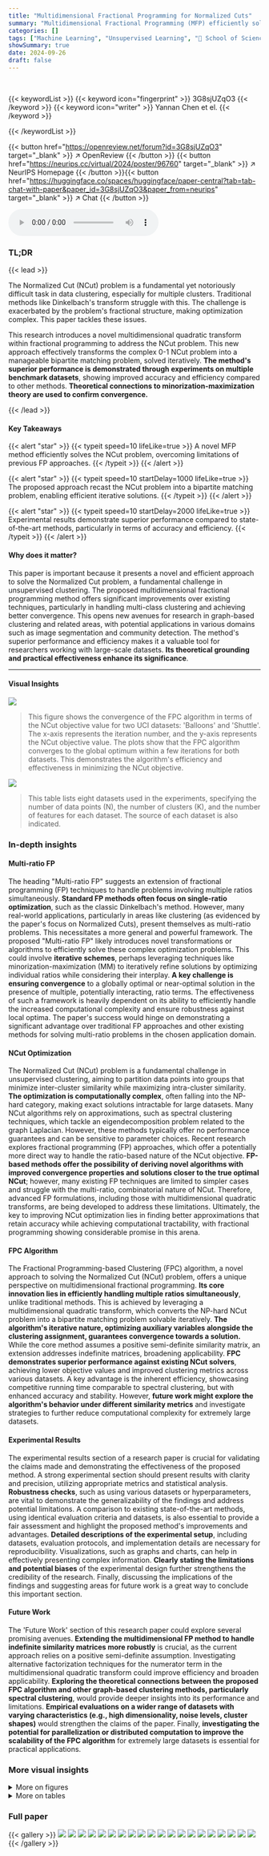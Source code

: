 ```yaml
---
title: "Multidimensional Fractional Programming for Normalized Cuts"
summary: "Multidimensional Fractional Programming (MFP) efficiently solves the challenging Normalized Cut (NCut) problem for multi-class clustering, outperforming existing methods."
categories: []
tags: ["Machine Learning", "Unsupervised Learning", "🏢 School of Science and Engineering, The Chinese University of Hong Kong (Shenzhen)",]
showSummary: true
date: 2024-09-26
draft: false
---
```


<br>

{{< keywordList >}}
{{< keyword icon="fingerprint" >}} 3G8sjUZqO3 {{< /keyword >}}
{{< keyword icon="writer" >}} Yannan Chen et el. {{< /keyword >}}
 
{{< /keywordList >}}

{{< button href="https://openreview.net/forum?id=3G8sjUZqO3" target="_blank" >}}
↗ OpenReview
{{< /button >}}
{{< button href="https://neurips.cc/virtual/2024/poster/96760" target="_blank" >}}
↗ NeurIPS Homepage
{{< /button >}}{{< button href="https://huggingface.co/spaces/huggingface/paper-central?tab=tab-chat-with-paper&paper_id=3G8sjUZqO3&paper_from=neurips" target="_blank" >}}
↗ Chat
{{< /button >}}



<audio controls>
    <source src="https://ai-paper-reviewer.com/3G8sjUZqO3/podcast.wav" type="audio/wav">
    Your browser does not support the audio element.
</audio>


### TL;DR


{{< lead >}}

The Normalized Cut (NCut) problem is a fundamental yet notoriously difficult task in data clustering, especially for multiple clusters. Traditional methods like Dinkelbach's transform struggle with this.  The challenge is exacerbated by the problem's fractional structure, making optimization complex. This paper tackles these issues. 



This research introduces a novel multidimensional quadratic transform within fractional programming to address the NCut problem. This new approach effectively transforms the complex 0-1 NCut problem into a manageable bipartite matching problem, solved iteratively.  **The method's superior performance is demonstrated through experiments on multiple benchmark datasets**, showing improved accuracy and efficiency compared to other methods.  **Theoretical connections to minorization-maximization theory are used to confirm convergence.**

{{< /lead >}}


#### Key Takeaways

{{< alert "star" >}}
{{< typeit speed=10 lifeLike=true >}} A novel MFP method efficiently solves the NCut problem, overcoming limitations of previous FP approaches. {{< /typeit >}}
{{< /alert >}}

{{< alert "star" >}}
{{< typeit speed=10 startDelay=1000 lifeLike=true >}} The proposed approach recast the NCut problem into a bipartite matching problem, enabling efficient iterative solutions. {{< /typeit >}}
{{< /alert >}}

{{< alert "star" >}}
{{< typeit speed=10 startDelay=2000 lifeLike=true >}} Experimental results demonstrate superior performance compared to state-of-the-art methods, particularly in terms of accuracy and efficiency. {{< /typeit >}}
{{< /alert >}}

#### Why does it matter?
This paper is important because it presents a novel and efficient approach to solve the Normalized Cut problem, a fundamental challenge in unsupervised clustering.  The proposed multidimensional fractional programming method offers significant improvements over existing techniques, particularly in handling multi-class clustering and achieving better convergence. This opens new avenues for research in graph-based clustering and related areas, with potential applications in various domains such as image segmentation and community detection. The method's superior performance and efficiency makes it a valuable tool for researchers working with large-scale datasets. **Its theoretical grounding and practical effectiveness enhance its significance**.

------
#### Visual Insights



![](https://ai-paper-reviewer.com/3G8sjUZqO3/figures_8_1.jpg)

> This figure shows the convergence of the FPC algorithm in terms of the NCut objective value for two UCI datasets: 'Balloons' and 'Shuttle'. The x-axis represents the iteration number, and the y-axis represents the NCut objective value.  The plots show that the FPC algorithm converges to the global optimum within a few iterations for both datasets.  This demonstrates the algorithm's efficiency and effectiveness in minimizing the NCut objective.





![](https://ai-paper-reviewer.com/3G8sjUZqO3/tables_6_1.jpg)

> This table lists eight datasets used in the experiments, specifying the number of data points (N), the number of clusters (K), and the number of features for each dataset.  The source of each dataset is also indicated.





### In-depth insights


#### Multi-ratio FP
The heading "Multi-ratio FP" suggests an extension of fractional programming (FP) techniques to handle problems involving multiple ratios simultaneously.  **Standard FP methods often focus on single-ratio optimization**, such as the classic Dinkelbach's method.  However, many real-world applications, particularly in areas like clustering (as evidenced by the paper's focus on Normalized Cuts), present themselves as multi-ratio problems.  This necessitates a more general and powerful framework.  The proposed "Multi-ratio FP" likely introduces novel transformations or algorithms to efficiently solve these complex optimization problems.  This could involve **iterative schemes**, perhaps leveraging techniques like minorization-maximization (MM) to iteratively refine solutions by optimizing individual ratios while considering their interplay.  **A key challenge is ensuring convergence** to a globally optimal or near-optimal solution in the presence of multiple, potentially interacting, ratio terms. The effectiveness of such a framework is heavily dependent on its ability to efficiently handle the increased computational complexity and ensure robustness against local optima.  The paper's success would hinge on demonstrating a significant advantage over traditional FP approaches and other existing methods for solving multi-ratio problems in the chosen application domain.

#### NCut Optimization
The Normalized Cut (NCut) problem is a fundamental challenge in unsupervised clustering, aiming to partition data points into groups that minimize inter-cluster similarity while maximizing intra-cluster similarity.  **The optimization is computationally complex**, often falling into the NP-hard category, making exact solutions intractable for large datasets.  Many NCut algorithms rely on approximations, such as spectral clustering techniques, which tackle an eigendecomposition problem related to the graph Laplacian. However, these methods typically offer no performance guarantees and can be sensitive to parameter choices. Recent research explores fractional programming (FP) approaches, which offer a potentially more direct way to handle the ratio-based nature of the NCut objective.  **FP-based methods offer the possibility of deriving novel algorithms with improved convergence properties and solutions closer to the true optimal NCut**; however, many existing FP techniques are limited to simpler cases and struggle with the multi-ratio, combinatorial nature of NCut.  Therefore, advanced FP formulations, including those with multidimensional quadratic transforms, are being developed to address these limitations.  Ultimately, the key to improving NCut optimization lies in finding better approximations that retain accuracy while achieving computational tractability, with fractional programming showing considerable promise in this arena.

#### FPC Algorithm
The Fractional Programming-based Clustering (FPC) algorithm, a novel approach to solving the Normalized Cut (NCut) problem, offers a unique perspective on multidimensional fractional programming.  **Its core innovation lies in efficiently handling multiple ratios simultaneously**, unlike traditional methods. This is achieved by leveraging a multidimensional quadratic transform, which converts the NP-hard NCut problem into a bipartite matching problem solvable iteratively.  **The algorithm's iterative nature, optimizing auxiliary variables alongside the clustering assignment, guarantees convergence towards a solution.** While the core method assumes a positive semi-definite similarity matrix, an extension addresses indefinite matrices, broadening applicability.  **FPC demonstrates superior performance against existing NCut solvers**, achieving lower objective values and improved clustering metrics across various datasets.  A key advantage is the inherent efficiency, showcasing competitive running time comparable to spectral clustering, but with enhanced accuracy and stability.  However, **future work might explore the algorithm's behavior under different similarity metrics** and investigate strategies to further reduce computational complexity for extremely large datasets.

#### Experimental Results
The experimental results section of a research paper is crucial for validating the claims made and demonstrating the effectiveness of the proposed method.  A strong experimental section should present results with clarity and precision, utilizing appropriate metrics and statistical analysis. **Robustness checks**, such as using various datasets or hyperparameters, are vital to demonstrate the generalizability of the findings and address potential limitations.  A comparison to existing state-of-the-art methods, using identical evaluation criteria and datasets, is also essential to provide a fair assessment and highlight the proposed method's improvements and advantages.  **Detailed descriptions of the experimental setup**, including datasets, evaluation protocols, and implementation details are necessary for reproducibility. Visualizations, such as graphs and charts, can help in effectively presenting complex information.  **Clearly stating the limitations and potential biases** of the experimental design further strengthens the credibility of the research. Finally, discussing the implications of the findings and suggesting areas for future work is a great way to conclude this important section.

#### Future Work
The 'Future Work' section of this research paper could explore several promising avenues.  **Extending the multidimensional FP method to handle indefinite similarity matrices more robustly** is crucial, as the current approach relies on a positive semi-definite assumption. Investigating alternative factorization techniques for the numerator term in the multidimensional quadratic transform could improve efficiency and broaden applicability.  **Exploring the theoretical connections between the proposed FPC algorithm and other graph-based clustering methods, particularly spectral clustering**, would provide deeper insights into its performance and limitations.  **Empirical evaluations on a wider range of datasets with varying characteristics (e.g., high dimensionality, noise levels, cluster shapes)** would strengthen the claims of the paper.  Finally, **investigating the potential for parallelization or distributed computation to improve the scalability of the FPC algorithm** for extremely large datasets is essential for practical applications.


### More visual insights

<details>
<summary>More on figures
</summary>


![](https://ai-paper-reviewer.com/3G8sjUZqO3/figures_9_1.jpg)

> This figure shows the image segmentation results of different algorithms including the original image, SC, FINC, FCD and FPC on four different images. Each row represents a different image, and each column represents a different algorithm. It visually compares the performance of each algorithm in segmenting various images with complex backgrounds and shapes.


![](https://ai-paper-reviewer.com/3G8sjUZqO3/figures_9_2.jpg)

> This figure shows the running time of four different graph clustering algorithms (SC, FINC, FCD, and FPC) across eight different datasets.  The datasets vary in size and complexity, allowing for a comparison of algorithm efficiency under different conditions.  The y-axis represents the time taken in seconds, and the x-axis displays the names of the datasets. The graph highlights the relative performance of each algorithm across these datasets.


![](https://ai-paper-reviewer.com/3G8sjUZqO3/figures_12_1.jpg)

> This figure illustrates the monotonic convergence property of the MM (Minorization-Maximization) method.  The MM method iteratively approximates a difficult optimization problem by maximizing a surrogate function. The surrogate function, g(x|x^(t-1)), is designed to be less complex than the original objective function, f(x), and always below or equal to it. Each iteration finds the maximum of the surrogate function given the previous iteration's solution. The figure shows that the original objective function value, f(x), is non-decreasing after each iteration of the MM method.


</details>




<details>
<summary>More on tables
</summary>


![](https://ai-paper-reviewer.com/3G8sjUZqO3/tables_7_1.jpg)
> This table lists eight datasets used in the paper's experiments to evaluate the performance of the proposed fractional programming-based clustering (FPC) algorithm.  For each dataset, it shows the number of data points (N), the number of clusters (K), the number of features for each data point, and the source of the dataset.  The datasets vary significantly in size and characteristics, allowing for a comprehensive evaluation of the algorithm's robustness.

![](https://ai-paper-reviewer.com/3G8sjUZqO3/tables_7_2.jpg)
> This table presents the results of four different algorithms (SC, FINC, FCD, and FPC) on eight datasets.  Each algorithm attempts to minimize the normalized cut (NCut) objective function.  The table shows the NCut values obtained by each algorithm for each dataset with random initialization. Lower values indicate better performance in minimizing the NCut.

![](https://ai-paper-reviewer.com/3G8sjUZqO3/tables_7_3.jpg)
> This table presents the NCut objective values obtained by four different algorithms (SC, SC+FINC, SC+FCD, and SC+FPC) when initialized using the SC algorithm.  The results are shown for eight different datasets, each with its own number of data points and features.  The values are accompanied by their standard deviations.  Blue coloring indicates improvement while red indicates degradation compared to the SC baseline.

![](https://ai-paper-reviewer.com/3G8sjUZqO3/tables_8_1.jpg)
> This table presents a comparison of four different clustering algorithms (SC, FINC, FCD, and FPC) across eight datasets.  The performance of each algorithm is evaluated using three metrics: Accuracy (ACC), Normalized Mutual Information (NMI), and Adjusted Rand Index (ARI).  Higher values for ACC, NMI, and ARI indicate better clustering performance. The table allows for a detailed assessment of the relative strengths and weaknesses of each algorithm in various clustering scenarios.

</details>




### Full paper

{{< gallery >}}
<img src="https://ai-paper-reviewer.com/3G8sjUZqO3/1.png" class="grid-w50 md:grid-w33 xl:grid-w25" />
<img src="https://ai-paper-reviewer.com/3G8sjUZqO3/2.png" class="grid-w50 md:grid-w33 xl:grid-w25" />
<img src="https://ai-paper-reviewer.com/3G8sjUZqO3/3.png" class="grid-w50 md:grid-w33 xl:grid-w25" />
<img src="https://ai-paper-reviewer.com/3G8sjUZqO3/4.png" class="grid-w50 md:grid-w33 xl:grid-w25" />
<img src="https://ai-paper-reviewer.com/3G8sjUZqO3/5.png" class="grid-w50 md:grid-w33 xl:grid-w25" />
<img src="https://ai-paper-reviewer.com/3G8sjUZqO3/6.png" class="grid-w50 md:grid-w33 xl:grid-w25" />
<img src="https://ai-paper-reviewer.com/3G8sjUZqO3/7.png" class="grid-w50 md:grid-w33 xl:grid-w25" />
<img src="https://ai-paper-reviewer.com/3G8sjUZqO3/8.png" class="grid-w50 md:grid-w33 xl:grid-w25" />
<img src="https://ai-paper-reviewer.com/3G8sjUZqO3/9.png" class="grid-w50 md:grid-w33 xl:grid-w25" />
<img src="https://ai-paper-reviewer.com/3G8sjUZqO3/10.png" class="grid-w50 md:grid-w33 xl:grid-w25" />
<img src="https://ai-paper-reviewer.com/3G8sjUZqO3/11.png" class="grid-w50 md:grid-w33 xl:grid-w25" />
<img src="https://ai-paper-reviewer.com/3G8sjUZqO3/12.png" class="grid-w50 md:grid-w33 xl:grid-w25" />
<img src="https://ai-paper-reviewer.com/3G8sjUZqO3/13.png" class="grid-w50 md:grid-w33 xl:grid-w25" />
<img src="https://ai-paper-reviewer.com/3G8sjUZqO3/14.png" class="grid-w50 md:grid-w33 xl:grid-w25" />
<img src="https://ai-paper-reviewer.com/3G8sjUZqO3/15.png" class="grid-w50 md:grid-w33 xl:grid-w25" />
<img src="https://ai-paper-reviewer.com/3G8sjUZqO3/16.png" class="grid-w50 md:grid-w33 xl:grid-w25" />
<img src="https://ai-paper-reviewer.com/3G8sjUZqO3/17.png" class="grid-w50 md:grid-w33 xl:grid-w25" />
<img src="https://ai-paper-reviewer.com/3G8sjUZqO3/18.png" class="grid-w50 md:grid-w33 xl:grid-w25" />
<img src="https://ai-paper-reviewer.com/3G8sjUZqO3/19.png" class="grid-w50 md:grid-w33 xl:grid-w25" />
<img src="https://ai-paper-reviewer.com/3G8sjUZqO3/20.png" class="grid-w50 md:grid-w33 xl:grid-w25" />
{{< /gallery >}}